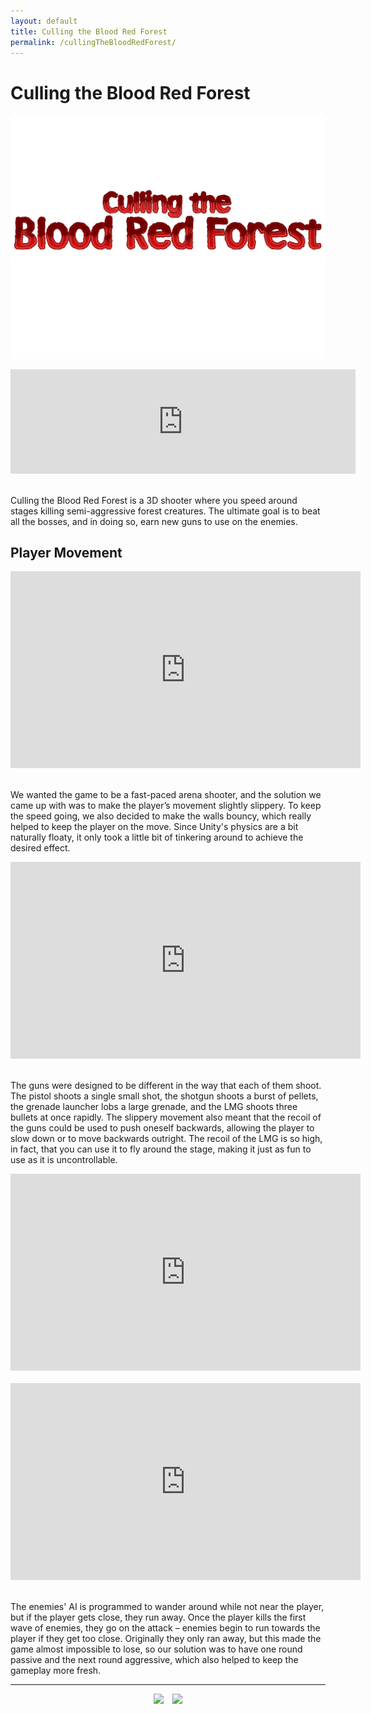 ```yaml
---
layout: default
title: Culling the Blood Red Forest
permalink: /cullingTheBloodRedForest/
---
```

<link rel="shortcut icon" type="image/x-icon" href="./images/favicon.ico">

<h1 id="titleSection"></h1>

# Culling the Blood Red Forest
![image](./images/cullingTheBloodRedForestIcon2.jpg)

<iframe src="https://itch.io/embed/1321167" height="167" width="552" frameborder="0" style="display: block; margin:auto; padding-bottom: 20px;"><a href="https://cameronlevine.itch.io/culling-the-blood-red-forest">Culling the Blood Red Forest by cameronlevine</a></iframe>

Culling the Blood Red Forest is a 3D shooter where you speed around stages killing semi-aggressive forest creatures. The ultimate goal is to beat all the bosses, and in doing so, earn new guns to use on the enemies. 

## Player Movement
<iframe width="560" height="315" src="https://www.youtube.com/embed/mU8238j0IeA" title="YouTube video player" frameborder="0" allow="accelerometer; autoplay; clipboard-write; encrypted-media; gyroscope; picture-in-picture" allowfullscreen style="display: block; margin: auto; padding-bottom: 20px;"></iframe>

We wanted the game to be a fast-paced arena shooter, and the solution we came up with was to make the player’s movement slightly slippery. To keep the speed going, we also decided to make the walls bouncy, which really helped to keep the player on the move. Since Unity's physics are a bit naturally floaty, it only took a little bit of tinkering around to achieve the desired effect. 

<iframe width="560" height="315" src="https://www.youtube.com/embed/Z0DqILvfO2U" title="YouTube video player" frameborder="0" allow="accelerometer; autoplay; clipboard-write; encrypted-media; gyroscope; picture-in-picture" allowfullscreen style="display: block; margin: auto; padding-bottom: 20px;"></iframe>

The guns were designed to be different in the way that each of them shoot. The pistol shoots a single small shot, the shotgun shoots a burst of pellets, the grenade launcher lobs a large grenade, and the LMG shoots three bullets at once rapidly. The slippery movement also meant that the recoil of the guns could be used to push oneself backwards, allowing the player to slow down or to move backwards outright. The recoil of the LMG is so high, in fact, that you can use it to fly around the stage, making it just as fun to use as it is uncontrollable. 

<iframe width="560" height="315" src="https://www.youtube.com/embed/TaFPCp-oTN8" title="YouTube video player" frameborder="0" allow="accelerometer; autoplay; clipboard-write; encrypted-media; gyroscope; picture-in-picture" allowfullscreen style="display: block; margin: auto; padding-bottom: 20px;"></iframe>

<iframe width="560" height="315" src="https://www.youtube.com/embed/QZPnPXs7XdA" title="YouTube video player" frameborder="0" allow="accelerometer; autoplay; clipboard-write; encrypted-media; gyroscope; picture-in-picture" allowfullscreen style="display: block; margin: auto; padding-bottom: 20px;"></iframe>

The enemies' AI is programmed to wander around while not near the player, but if the player gets close, they run away. Once the player kills the first wave of enemies, they go on the attack – enemies begin to run towards the player if they get too close. Originally they only ran away, but this made the game almost impossible to lose, so our solution was to have one round passive and the next round aggressive, which also helped to keep the gameplay more fresh.

<hr>

<div style="text-align: center;">
  <a href="mailto:chaotixlevine@gmail.com"><img src="/./images/mail.png" style="height: 40px; margin: auto; padding-right: 10px;"></a>
  <a href="https://www.linkedin.com/in/cameron-levine-930242214"><img src="/./images/LI-In-Bug.png" style="height: 40px;"></a>
</div>
